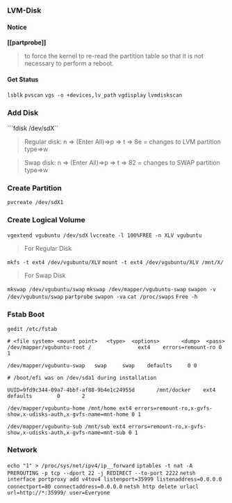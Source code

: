 ### LVM-Disk
#### Notice
**[[partprobe]]**
> to force the kernel to re-read the partition table so that it is not necessary to perform a reboot.

#### Get Status
```lsblk```
```pvscan```
```vgs -o +devices,lv_path```
```vgdisplay```
```lvmdiskscan```


### Add Disk
```fdisk /dev/sdX``
> Regular disk: n => (Enter All)=>p => t => 8e = changes to LVM partition type=>w

> Swap disk: n => (Enter All)=>p => t => 82 = changes to SWAP partition type=>w

### Create Partition
```pvcreate /dev/sdX1```

### Create Logical Volume
```vgextend vgubuntu /dev/sdX```
```lvcreate -l 100%FREE -n XLV vgubuntu```

> For Regular Disk

```mkfs -t ext4 /dev/vgubuntu/XLV```
```mount -t ext4 /dev/vgubuntu/XLV /mnt/X/```

> For Swap Disk

```mkswap /dev/vgubuntu/swap```
```mkswap /dev/mapper/vgubuntu-swap```
```swapon -v /dev/vgubuntu/swap```
```partprobe```
```swapon -va```
```cat /proc/swaps```
```Free -h```

### Fstab Boot

```gedit /etc/fstab```

```
# <file system> <mount point>   <type>  <options>       <dump>  <pass>
/dev/mapper/vgubuntu-root /               ext4    errors=remount-ro 0       1

/dev/mapper/vgubuntu-swap   swap     swap    defaults     0 0

# /boot/efi was on /dev/sda1 during installation

UUID=9fd9c344-09a7-4bbf-af88-9b4e1c24955d       /mnt/docker    ext4    defaults        0       2

/dev/mapper/vgubuntu-home /mnt/home ext4 errors=remount-ro,x-gvfs-show,x-udisks-auth,x-gvfs-name=mnt-home 0 1

/dev/mapper/vgubuntu-sub /mnt/sub ext4 errors=remount-ro,x-gvfs-show,x-udisks-auth,x-gvfs-name=mnt-sub 0 1

```


### Network
```echo "1" > /proc/sys/net/ipv4/ip__forward```
```iptables -t nat -A PREROUTING -p tcp --dport 22 -j REDIRECT --to-port 2222```
```netsh interface portproxy add v4tov4 listenport=35999 listenaddress=0.0.0.0 connectport=80 connectaddress=0.0.0.0```
```netsh http delete urlacl url=http://*:35999/ user=Everyone```

